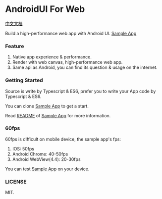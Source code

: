 # AndroidUI For Web
[中文文档](http://linfaxin.com/AndroidUI4Web/README_cn.md)

Build a high-performance web app with Android UI.
[Sample App](http://linfaxin.com/AndroidUI4Web/sample/main.html)


### Feature

1. Native app experience & performance.
2. Render with web canvas, high-performance web app.
3. Same api as Android, you can find its question & usage on the internet.


### Getting Started 

Source is write by Typescript & ES6, prefer you to write your App code by Typescript & ES6.

You can clone [Sample App](https://github.com/linfaxin/AndroidUI4Web/tree/master/sample) to get a start.
 
Read [README](https://github.com/linfaxin/AndroidUI4Web/tree/master/sample/README.md) of [Sample App](https://github.com/linfaxin/AndroidUI4Web/tree/master/sample) for more information.


### 60fps

60fps is difficult on mobile device, the sample app's fps:

1. IOS: 50fps
2. Android Chrome: 40-50fps
3. Android WebView(4.4): 20-30fps

You can test [Sample App](http://linfaxin.com/AndroidUI4Web/sample/main.html) on your device.


### LICENSE

MIT.
